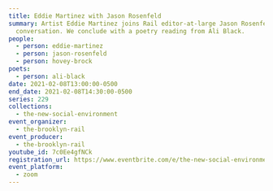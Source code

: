 ```yaml
---
title: Eddie Martinez with Jason Rosenfeld
summary: Artist Eddie Martinez joins Rail editor-at-large Jason Rosenfeld for a
  conversation. We conclude with a poetry reading from Ali Black.
people:
  - person: eddie-martinez
  - person: jason-rosenfeld
  - person: hovey-brock
poets:
  - person: ali-black
date: 2021-02-08T13:00:00-0500
end_date: 2021-02-08T14:30:00-0500
series: 229
collections:
  - the-new-social-environment
event_organizer:
  - the-brooklyn-rail
event_producer:
  - the-brooklyn-rail
youtube_id: 7c0Ee4gfNCk
registration_url: https://www.eventbrite.com/e/the-new-social-environment-229-eddie-martinez-tickets-139961260899
event_platform:
  - zoom
---
```

